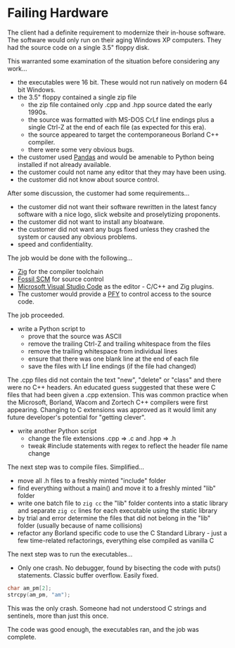 # Failing Hardware

The client had a definite requirement to modernize their in-house software. The software would only run on their aging Windows XP computers. They had the source code on a single 3.5" floppy disk.

This warranted some examination of the situation before considering any work…

- the executables were 16 bit. These would not run natively on modern 64 bit Windows.
- the 3.5" floppy contained a single zip file
  - the zip file contained only .cpp and .hpp source dated the early 1990s.
  - the source was formatted with MS-DOS CrLf line endings plus a single Ctrl-Z at the end of each file (as expected for this era).
  - the source appeared to target the contemporaneous Borland C++ compiler.
  - there were some very obvious bugs.
- the customer used [Pandas](https://pandas.pydata.org/) and would be amenable to Python being installed if not already available.
- the customer could not name any editor that they may have been using.
- the customer did not know about source control.

After some discussion, the customer had some requirements…

- the customer did not want their software rewritten in the latest fancy software with a nice logo, slick website and proselytizing proponents.
- the customer did not want to install any bloatware.
- the customer did not want any bugs fixed unless they crashed the system or caused any obvious problems.
- speed and confidentiality.

The job would be done with the following…

- [Zig](https://ziglang.org/) for the compiler toolchain
- [Fossil SCM](https://fossil-scm.org/) for source control
- [Microsoft Visual Studio Code](https://code.visualstudio.com/) as the editor - C/C++ and Zig plugins.
- The customer would provide a [PFY](https://en.wiktionary.org/wiki/PFY) to control access to the source code.

The job proceeded.

- write a Python script to
    - prove that the source was ASCII
    - remove the trailing Ctrl-Z and trailing whitespace from the files
    - remove the trailing whitespace from individual lines
    - ensure that there was one blank line at the end of each file
    - save the files with Lf line endings (if the file had changed)

The .cpp files did not contain the text "new", "delete" or "class" and there were no C++ headers. An educated guess suggested that these were C files that had been given a .cpp extension. This was common practice when the Microsoft, Borland, Wacom and Zortech C++ compilers were first appearing. Changing to C extensions was approved as it would limit any future developer's potential for "getting clever".

- write another Python script
    - change the file extensions .cpp ⇒ .c and .hpp ⇒ .h
    - tweak #include statements with regex to reflect the header file name change

The next step was to compile files. Simplified…

- move all .h files to a freshly minted "include" folder
- find everything without a main() and move it to a freshly minted "lib" folder
- write one batch file to `zig cc` the "lib" folder contents into a static library and separate `zig cc` lines for each executable using the static library
- by trial and error determine the files that did not belong in the "lib" folder (usually because of name collisions)
- refactor any Borland specific code to use the C Standard Library - just a few time-related refactorings, everything else compiled as vanilla C

The next step was to run the executables…

- Only one crash. No debugger, found by bisecting the code with puts() statements. Classic buffer overflow. Easily fixed.
```C
char am_pm[2];
strcpy(am_pm, "am");
```
This was the only crash. Someone had not understood C strings and sentinels, more than just this once.

The code was good enough, the executables ran, and the job was complete.

